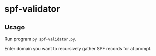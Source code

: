 # spf-validator

## Usage
Run program `py spf-validator.py`.

Enter domain you want to recursively gather SPF records for at prompt.

